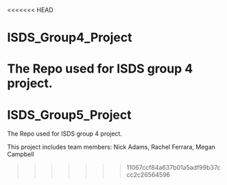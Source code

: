 <<<<<<< HEAD
# ISDS_Group4_Project
The Repo used for ISDS group 4 project.
=======
# ISDS_Group5_Project
The Repo used for ISDS group 4 project.

This project includes team members: Nick Adams, Rachel Ferrara, Megan Campbell
>>>>>>> 11067ccf84a637b01a5adf99b37ccc2c26564596
